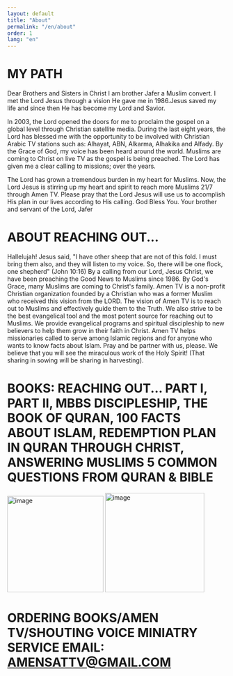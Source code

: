 ```yaml
---
layout: default
title: "About"
permalink: "/en/about"
order: 1
lang: "en"
---
```


# MY PATH

Dear Brothers and Sisters in Christ I am brother Jafer a Muslim convert. I met the Lord Jesus through a vision He gave me in 1986.Jesus saved my life and since then He has become my Lord and Savior.

In 2003, the Lord opened the doors for me to proclaim the gospel on a global level through Christian satellite media. During the last eight years, the Lord has blessed me with the opportunity to be involved with Christian Arabic TV stations such as: Alhayat, ABN, Alkarma, Alhakika and Alfady. By the Grace of God, my voice has been heard around the world. Muslims are coming to Christ on live TV as the gospel is being preached. The Lord has given me a clear calling to missions; over the years.

The Lord has grown a tremendous burden in my heart for Muslims. Now, the Lord Jesus is stirring up my heart and spirit to reach more Muslims 21/7 through Amen TV. Please pray that the Lord Jesus will use us to accomplish His plan in our lives according to His calling. God Bless You. Your brother and servant of the Lord, Jafer

# ABOUT REACHING OUT...

Hallelujah! Jesus said, "I have other sheep that are not of this fold. I must bring them also, and they will listen to my voice. So, there will be one flock, one shepherd" (John 10:16) By a calling from our Lord, Jesus Christ, we have been preaching the Good News to Muslims since 1986. By God's Grace, many Muslims are coming to Christ's family. Amen TV is a non-profit Christian organization founded by a Christian who was a former Muslim who received this vision from the LORD. The vision of Amen TV is to reach out to Muslims and effectively guide them to the Truth. We also strive to be the best evangelical tool and the most potent source for reaching out to Muslims. We provide evangelical programs and spiritual discipleship to new believers to help them grow in their faith in Christ. Amen TV helps missionaries called to serve among Islamic regions and for anyone who wants to know facts about Islam. Pray and be partner with us, please. We believe that you will see the miraculous work of the Holy Spirit! (That sharing in sowing will be sharing in harvesting).

# BOOKS: REACHING OUT... PART I, PART II, MBBS DISCIPLESHIP, THE BOOK OF QURAN, 100 FACTS ABOUT ISLAM, REDEMPTION PLAN IN QURAN THROUGH CHRIST, ANSWERING MUSLIMS 5 COMMON QUESTIONS FROM QURAN & BIBLE
<img width="221" alt="image" src="https://user-images.githubusercontent.com/116606482/210141317-25e985ab-5681-4ed5-8905-c93b4ffd0914.png">
<img width="228" alt="image" src="https://user-images.githubusercontent.com/116606482/210149120-25ede954-0200-4063-9cda-274c03a74647.png">

# ORDERING BOOKS/AMEN TV/SHOUTING VOICE MINIATRY SERVICE EMAIL: AMENSATTV@GMAIL.COM
# 
